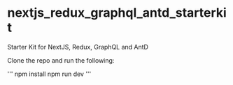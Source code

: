 # nextjs_redux_graphql_antd_starterkit
Starter Kit for NextJS, Redux, GraphQL and AntD

Clone the repo and run the following:

'''
npm install
npm run dev
'''

